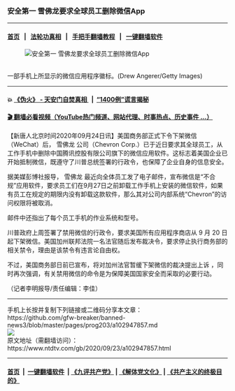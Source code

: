 ### 安全第一  雪佛龙要求全球员工删除微信App
------------------------

#### [首页](https://github.com/gfw-breaker/banned-news3/blob/master/README.md) &nbsp;&nbsp;|&nbsp;&nbsp; [法轮功真相](https://github.com/begood0513/basic/blob/master/README.md)  &nbsp;&nbsp;|&nbsp;&nbsp; [手把手翻墙教程](https://github.com/gfw-breaker/guides/wiki)  &nbsp;&nbsp;|&nbsp;&nbsp; [一键翻墙软件](https://github.com/gfw-breaker/nogfw/blob/master/README.md)  



<div><div class="featured_image">
 <figure>
  <img alt="安全第一  雪佛龙要求全球员工删除微信App" src="https://i.ntdtv.com/assets/uploads/2020/09/GettyImages-1227952535-1-800x450.jpg"/>
 </figure><br/>
 <span class="caption">
  一部手机上所显示的微信应用程序徽标。(Drew Angerer/Getty Images)
 </span>
</div>
</div><hr/>

#### 💥 [《伪火》 - 天安门自焚真相 ](http://158.247.195.190:10000/videos/blog/weihuo.html)&nbsp; |&nbsp; [“1400例”谎言揭秘  ](http://158.247.195.190:10000/videos/blog/jiexi1400.html)

#### [ 🎬  翻墙必看视频（YouTube热门频道、网站代理、时事热点、历史事件 ...）](https://github.com/gfw-breaker/links/blob/master/banned.md)

<div><div class="post_content" itemprop="articleBody">
 <p>
  【新唐人北京时间2020年09月24日讯】美国商务部正式下令下架微信（WeChat）后，
  <ok href="https://www.ntdtv.com/gb/雪佛龙.htm">
   雪佛龙
  </ok>
  公司（Chevron Corp.）已于近日要求其全球员工，从工作手机中删除中国腾讯控股有限公司旗下的微信应用软件。这标志着美国企业已开始抵制微信，既遵守了川普总统签署的行政令，也保障了企业自身的信息安全。
 </p>
 <p>
  据美媒彭博社报导，
  <ok href="https://www.ntdtv.com/gb/雪佛龙.htm">
   雪佛龙
  </ok>
  最近向全体员工发了电子邮件，宣布微信是“不合规”应用软件，要求员工们在9月27日之前卸载工作手机上安装的微信软件，如果有员工在规定的期限内没有卸载这款软件，那么其对公司内部系统“Chevron”的访问权限将被取消。
 </p>
 <p>
  邮件中还指出了每个员工手机的作业系统和型号。
 </p>
 <p>
  川普政府上周签署了禁用微信的行政令，要求美国所有应用程序商店从 9 月 20 日起下架微信。美国加州联邦法院一名法官随后发布裁决令，要求停止执行商务部的相关禁令，理由是该禁令有违言论自由权。
 </p>
 <p>
  不过，美国商务部日前已宣布，将对加州法官暂缓下架微信的裁决提出上诉 ，同时再次强调，有关禁用微信的命令是为保障美国国家安全而采取的必要行动。
 </p>
 <p>
  （记者李明报导/责任编辑：李佳）
 </p>
 <div class="single_ad">
 </div>
</div>
</div>
<hr/>
手机上长按并复制下列链接或二维码分享本文章：<br/>
https://github.com/gfw-breaker/banned-news3/blob/master/pages/prog203/a102947857.md <br/>
<a href='https://github.com/gfw-breaker/banned-news3/blob/master/pages/prog203/a102947857.md'><img src='https://github.com/gfw-breaker/banned-news3/blob/master/pages/prog203/a102947857.md.png'/></a> <br/>
原文地址（需翻墙访问）：https://www.ntdtv.com/gb/2020/09/23/a102947857.html


------------------------
#### [首页](https://github.com/gfw-breaker/banned-news3/blob/master/README.md) &nbsp;|&nbsp; [一键翻墙软件](https://github.com/gfw-breaker/nogfw/blob/master/README.md) &nbsp;| [《九评共产党》](https://github.com/gfw-breaker/9ping.md/blob/master/README.md#九评之一评共产党是什么) | [《解体党文化》](https://github.com/gfw-breaker/jtdwh.md/blob/master/README.md) | [《共产主义的终极目的》](https://github.com/gfw-breaker/gczydzjmd.md/blob/master/README.md)


<img src='http://gfw-breaker.win/banned-news3/pages/prog203/a102947857.md' width='0px' height='0px'/>